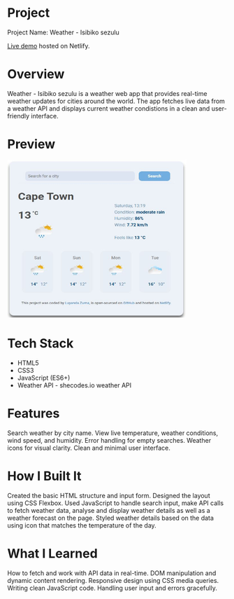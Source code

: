 # Project

Project Name: Weather - Isibiko sezulu <br/>

<a href="https://weatherisibikosezulu.netlify.app/" target="_blank">Live demo</a> hosted on Netlify.

# Overview

Weather - Isibiko sezulu is a weather web app that provides real-time weather updates for cities around the world. The app fetches live data from a weather API and displays current weather condistions in a clean and user-friendly interface.

# Preview

<img src="src/weather-app-preview.JPG" target="_blank" width="410" height="360">

# Tech Stack

<ul>
<li>HTML5</li>
<li>CSS3</li>
<li>JavaScript (ES6+)</li>
<li>Weather API - shecodes.io weather API</li>
</ul>

# Features

Search weather by city name.
View live temperature, weather conditions, wind speed, and humidity.
Error handling for empty searches.
Weather icons for visual clarity.
Clean and minimal user interface.

# How I Built It

Created the basic HTML structure and input form.
Designed the layout using CSS Flexbox.
Used JavaScript to handle search input, make API calls to fetch weather data, analyse and display
weather details as well as a weather forecast on the page.
Styled weather details based on the data using icon that matches the temperature of the day.

# What I Learned

How to fetch and work with API data in real-time.
DOM manipulation and dynamic content rendering.
Responsive design using CSS media queries.
Writing clean JavaScript code.
Handling user input and errors gracefully.
